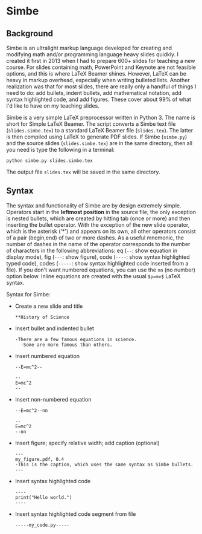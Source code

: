 # Simbe

## Background
Simbe is an ultralight markup language developed for creating and modifying math and/or programming language heavy slides quidkly. I created it first in 2013 when I had to prepare 600+ slides for teaching a new course. For slides containing math, PowerPoint and Keynote are not feasible options, and this is where LaTeX Beamer shines. However, LaTeX can be heavy in markup overhead, especially when writing bulleted lists. Another realization was that for most slides, there are really only a handful of things I need to do: add bullets, indent bullets, add mathematical notation, add syntax highlighted code, and add figures. These cover about 99% of what I'd like to have on my teaching slides.

Simbe is a very simple LaTeX preprocessor written in Python 3. The name is short for Simple LaTeX Beamer. The script converts a Simbe text file (`slides.simbe.tex`) to a standard LaTeX Beamer file (`slides.tex`). The latter is then compiled using LaTeX to generate PDF slides. If Simbe (`simbe.py`) and the source slides (`slides.simbe.tex`) are in the same directory, then all you need is type the following in a terminal:
```
python simbe.py slides.simbe.tex
```
The output file `slides.tex` will be saved in the same directory.

## Syntax
The syntax and functionality of Simbe are by design extremely simple. Operators start in the **leftmost position** in the source file; the only exception is nested bullets, which are created by hitting tab (once or more) and then inserting the bullet operator. With the exception of the new slide operator, which is the asterisk ('*') and appears on its own, all other operators consist of a pair (begin,end) of two or more dashes. As a useful mnemonic, the number of dashes in the name of the operator corresponds to the number of characters in the following abbreviations: eq (`--`: show equation in display mode), fig (`---`: show figure), code (`----`: show syntax highlighted typed code), codes (`-----`: show syntax highlighted code inserted from a file). If you don't want numbered equations, you can use the `nn` (no number) option below. Inline equations are created with the usual `$p=mv$` LaTeX syntax.

Syntax for Simbe:
- Create a new slide and title
  ```
  **History of Science
  ```
- Insert bullet and indented bullet
  ```
  -There are a few famous equations in science.
    -Some are more famous than others.
   ```
- Insert numbered equation
  ```
  --E=mc^2--
  ```
  ```
  --
  E=mc^2
  --
  ```
- Insert non-numbered equation
  ```
  --E=mc^2--nn
  ```
  ```
  --
  E=mc^2
  --nn
  ```
- Insert figure; specify relative width; add caption (optional)
  ```
  ---
  my_figure.pdf, 0.4
  -This is the caption, which uses the same syntax as Simbe bullets.
  ---
  ```
- Insert syntax highlighted code
  ```
  ----
  print("Hello world.")
  ----
  ```
- Insert syntax highlighted code segment from file
  ```
  -----my_code.py-----
  ```

